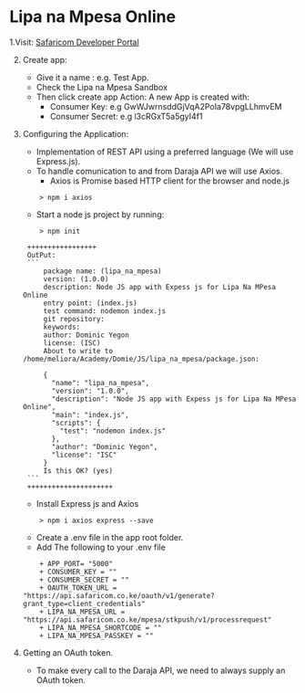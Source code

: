 # Lipa na Mpesa Online
1.Visit: [Safaricom Developer Portal](https://developer.safaricom.co.ke/home)

2. Create app:
    - Give it a name : e.g. Test App.
    - Check the Lipa na Mpesa Sandbox
    - Then click create app
 Action:
    A new App is created with:
        - Consumer Key: e.g GwWJwrnsddGjVqA2PoIa78vpgLLhmvEM
        - Consumer Secret: e.g l3cRGxT5a5gyI4f1

3. Configuring the Application:
    - Implementation of REST API using a preferred language (We will use Express.js).
    - To handle comunication to and from Daraja API we will use Axios.
        + Axios is Promise based HTTP client for the browser and node.js
    ```
        > npm i axios
    ```

    - Start a node js project by running:
    ```
        > npm init
    ```
        +++++++++++++++++
        OutPut:
        ```
            package name: (lipa_na_mpesa) 
            version: (1.0.0) 
            description: Node JS app with Expess js for Lipa Na MPesa Online
            entry point: (index.js) 
            test command: nodemon index.js
            git repository: 
            keywords: 
            author: Dominic Yegon
            license: (ISC) 
            About to write to /home/meliora/Academy/Domie/JS/lipa_na_mpesa/package.json:

            {
              "name": "lipa_na_mpesa",
              "version": "1.0.0",
              "description": "Node JS app with Expess js for Lipa Na MPesa Online",
              "main": "index.js",
              "scripts": {
                "test": "nodemon index.js"
              },
              "author": "Dominic Yegon",
              "license": "ISC"
            }  
            Is this OK? (yes)
        ```
        +++++++++++++++++++++

    - Install Express js and Axios
    ```
        > npm i axios express --save
    ```
    - Create a .env file in the app root folder.
    - Add The following to your .env file
    ```
        + APP_PORT= "5000"
        + CONSUMER_KEY = ""
        + CONSUMER_SECRET = ""
        + OAUTH_TOKEN_URL = "https://api.safaricom.co.ke/oauth/v1/generate?grant_type=client_credentials"
        + LIPA_NA_MPESA_URL = "https://api.safaricom.co.ke/mpesa/stkpush/v1/processrequest"
        + LIPA_NA_MPESA_SHORTCODE = ""
        + LIPA_NA_MPESA_PASSKEY = ""
    ```

4. Getting an OAuth token.
    - To make every call to the Daraja API, we need to always supply an OAuth token. 